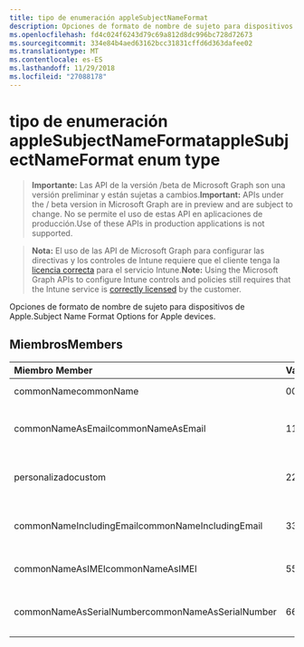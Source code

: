 ```yaml
---
title: tipo de enumeración appleSubjectNameFormat
description: Opciones de formato de nombre de sujeto para dispositivos de Apple.
ms.openlocfilehash: fd4c024f6243d79c69a812d8dc996bc728d72673
ms.sourcegitcommit: 334e84b4aed63162bcc31831cffd6d363dafee02
ms.translationtype: MT
ms.contentlocale: es-ES
ms.lasthandoff: 11/29/2018
ms.locfileid: "27088178"
---
```

# <a name="applesubjectnameformat-enum-type"></a><span data-ttu-id="47eee-103">tipo de enumeración appleSubjectNameFormat</span><span class="sxs-lookup"><span data-stu-id="47eee-103">appleSubjectNameFormat enum type</span></span>

> <span data-ttu-id="47eee-104">**Importante:** Las API de la versión /beta de Microsoft Graph son una versión preliminar y están sujetas a cambios.</span><span class="sxs-lookup"><span data-stu-id="47eee-104">**Important:** APIs under the / beta version in Microsoft Graph are in preview and are subject to change.</span></span> <span data-ttu-id="47eee-105">No se permite el uso de estas API en aplicaciones de producción.</span><span class="sxs-lookup"><span data-stu-id="47eee-105">Use of these APIs in production applications is not supported.</span></span>

> <span data-ttu-id="47eee-106">**Nota:** El uso de las API de Microsoft Graph para configurar las directivas y los controles de Intune requiere que el cliente tenga la [licencia correcta](https://go.microsoft.com/fwlink/?linkid=839381) para el servicio Intune.</span><span class="sxs-lookup"><span data-stu-id="47eee-106">**Note:** Using the Microsoft Graph APIs to configure Intune controls and policies still requires that the Intune service is [correctly licensed](https://go.microsoft.com/fwlink/?linkid=839381) by the customer.</span></span>

<span data-ttu-id="47eee-107">Opciones de formato de nombre de sujeto para dispositivos de Apple.</span><span class="sxs-lookup"><span data-stu-id="47eee-107">Subject Name Format Options for Apple devices.</span></span>
## <a name="members"></a><span data-ttu-id="47eee-108">Miembros</span><span class="sxs-lookup"><span data-stu-id="47eee-108">Members</span></span>
|<span data-ttu-id="47eee-109">Miembro	</span><span class="sxs-lookup"><span data-stu-id="47eee-109">Member</span></span>|<span data-ttu-id="47eee-110">Valor</span><span class="sxs-lookup"><span data-stu-id="47eee-110">Value</span></span>|<span data-ttu-id="47eee-111">Descripción</span><span class="sxs-lookup"><span data-stu-id="47eee-111">Description</span></span>|
|:---|:---|:---|
|<span data-ttu-id="47eee-112">commonName</span><span class="sxs-lookup"><span data-stu-id="47eee-112">commonName</span></span>|<span data-ttu-id="47eee-113">0</span><span class="sxs-lookup"><span data-stu-id="47eee-113">0</span></span>|<span data-ttu-id="47eee-114">Nombre común.</span><span class="sxs-lookup"><span data-stu-id="47eee-114">Common name.</span></span>|
|<span data-ttu-id="47eee-115">commonNameAsEmail</span><span class="sxs-lookup"><span data-stu-id="47eee-115">commonNameAsEmail</span></span>|<span data-ttu-id="47eee-116">1</span><span class="sxs-lookup"><span data-stu-id="47eee-116">1</span></span>|<span data-ttu-id="47eee-117">Nombre común como correo electrónico.</span><span class="sxs-lookup"><span data-stu-id="47eee-117">Common name as email.</span></span>|
|<span data-ttu-id="47eee-118">personalizado</span><span class="sxs-lookup"><span data-stu-id="47eee-118">custom</span></span>|<span data-ttu-id="47eee-119">2</span><span class="sxs-lookup"><span data-stu-id="47eee-119">2</span></span>|<span data-ttu-id="47eee-120">Formato de nombre de sujeto personalizado.</span><span class="sxs-lookup"><span data-stu-id="47eee-120">Custom subject name format.</span></span>|
|<span data-ttu-id="47eee-121">commonNameIncludingEmail</span><span class="sxs-lookup"><span data-stu-id="47eee-121">commonNameIncludingEmail</span></span>|<span data-ttu-id="47eee-122">3</span><span class="sxs-lookup"><span data-stu-id="47eee-122">3</span></span>|<span data-ttu-id="47eee-123">Nombre común incluido el correo electrónico.</span><span class="sxs-lookup"><span data-stu-id="47eee-123">Common Name Including Email.</span></span>|
|<span data-ttu-id="47eee-124">commonNameAsIMEI</span><span class="sxs-lookup"><span data-stu-id="47eee-124">commonNameAsIMEI</span></span>|<span data-ttu-id="47eee-125">5</span><span class="sxs-lookup"><span data-stu-id="47eee-125">5</span></span>|<span data-ttu-id="47eee-126">Nombre común como IMEI.</span><span class="sxs-lookup"><span data-stu-id="47eee-126">Common Name As IMEI.</span></span>|
|<span data-ttu-id="47eee-127">commonNameAsSerialNumber</span><span class="sxs-lookup"><span data-stu-id="47eee-127">commonNameAsSerialNumber</span></span>|<span data-ttu-id="47eee-128">6</span><span class="sxs-lookup"><span data-stu-id="47eee-128">6</span></span>|<span data-ttu-id="47eee-129">Nombre común como número de serie.</span><span class="sxs-lookup"><span data-stu-id="47eee-129">Common Name As Serial Number.</span></span>|





